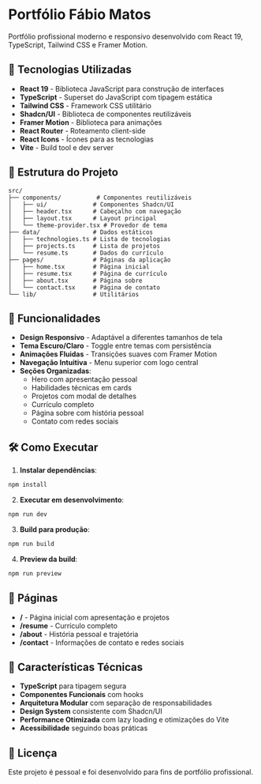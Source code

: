 # Portfólio Fábio Matos

Portfólio profissional moderno e responsivo desenvolvido com React 19, TypeScript, Tailwind CSS e Framer Motion.

## 🚀 Tecnologias Utilizadas

- **React 19** - Biblioteca JavaScript para construção de interfaces
- **TypeScript** - Superset do JavaScript com tipagem estática
- **Tailwind CSS** - Framework CSS utilitário
- **Shadcn/UI** - Biblioteca de componentes reutilizáveis
- **Framer Motion** - Biblioteca para animações
- **React Router** - Roteamento client-side
- **React Icons** - Ícones para as tecnologias
- **Vite** - Build tool e dev server

## 📁 Estrutura do Projeto

```
src/
├── components/          # Componentes reutilizáveis
│   ├── ui/             # Componentes Shadcn/UI
│   ├── header.tsx      # Cabeçalho com navegação
│   ├── layout.tsx      # Layout principal
│   └── theme-provider.tsx # Provedor de tema
├── data/               # Dados estáticos
│   ├── technologies.ts # Lista de tecnologias
│   ├── projects.ts     # Lista de projetos
│   └── resume.ts       # Dados do currículo
├── pages/              # Páginas da aplicação
│   ├── home.tsx        # Página inicial
│   ├── resume.tsx      # Página de currículo
│   ├── about.tsx       # Página sobre
│   └── contact.tsx     # Página de contato
└── lib/                # Utilitários
```

## 🎨 Funcionalidades

- **Design Responsivo** - Adaptável a diferentes tamanhos de tela
- **Tema Escuro/Claro** - Toggle entre temas com persistência
- **Animações Fluidas** - Transições suaves com Framer Motion
- **Navegação Intuitiva** - Menu superior com logo central
- **Seções Organizadas**:
  - Hero com apresentação pessoal
  - Habilidades técnicas em cards
  - Projetos com modal de detalhes
  - Currículo completo
  - Página sobre com história pessoal
  - Contato com redes sociais

## 🛠️ Como Executar

1. **Instalar dependências**:

```bash
npm install
```

2. **Executar em desenvolvimento**:

```bash
npm run dev
```

3. **Build para produção**:

```bash
npm run build
```

4. **Preview da build**:

```bash
npm run preview
```

## 📱 Páginas

- **/** - Página inicial com apresentação e projetos
- **/resume** - Currículo completo
- **/about** - História pessoal e trajetória
- **/contact** - Informações de contato e redes sociais

## 🎯 Características Técnicas

- **TypeScript** para tipagem segura
- **Componentes Funcionais** com hooks
- **Arquitetura Modular** com separação de responsabilidades
- **Design System** consistente com Shadcn/UI
- **Performance Otimizada** com lazy loading e otimizações do Vite
- **Acessibilidade** seguindo boas práticas

## 📄 Licença

Este projeto é pessoal e foi desenvolvido para fins de portfólio profissional.
